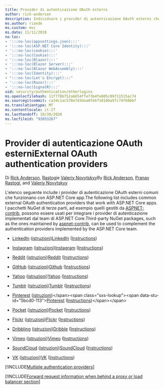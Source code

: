 ```yaml
---
title: Provider di autenticazione OAuth esterni
author: rick-anderson
description: Individuare i provider di autenticazione OAuth esterni che funzionano con ASP.NET Core app.
ms.author: riande
ms.custom: mvc
ms.date: 11/11/2018
no-loc:
- ':::no-loc(appsettings.json):::'
- ':::no-loc(ASP.NET Core Identity):::'
- ':::no-loc(cookie):::'
- ':::no-loc(Cookie):::'
- ':::no-loc(Blazor):::'
- ':::no-loc(Blazor Server):::'
- ':::no-loc(Blazor WebAssembly):::'
- ':::no-loc(Identity):::'
- ":::no-loc(Let's Encrypt):::"
- ':::no-loc(Razor):::'
- ':::no-loc(SignalR):::'
uid: security/authentication/otherlogins
ms.openlocfilehash: 11f770b752a6654ffe73b4fe005c09711515ac74
ms.sourcegitcommit: ca34c1ac578e7d3daa0febf1810ba5fc74f60bbf
ms.translationtype: MT
ms.contentlocale: it-IT
ms.lasthandoff: 10/30/2020
ms.locfileid: "93053267"
---
```

# <a name="external-oauth-authentication-providers"></a><span data-ttu-id="5bcd0-103">Provider di autenticazione OAuth esterni</span><span class="sxs-lookup"><span data-stu-id="5bcd0-103">External OAuth authentication providers</span></span>

<span data-ttu-id="5bcd0-104">Di [Rick Anderson](https://twitter.com/RickAndMSFT), [Rastogi](https://github.com/rustd)e [Valeriy Novytskyy](https://github.com/01binary)</span><span class="sxs-lookup"><span data-stu-id="5bcd0-104">By [Rick Anderson](https://twitter.com/RickAndMSFT), [Pranav Rastogi](https://github.com/rustd), and [Valeriy Novytskyy](https://github.com/01binary)</span></span>

<span data-ttu-id="5bcd0-105">L'elenco seguente include i provider di autenticazione OAuth esterni comuni che funzionano con ASP.NET Core app.</span><span class="sxs-lookup"><span data-stu-id="5bcd0-105">The following list includes common external OAuth authentication providers that work with ASP.NET Core apps.</span></span> <span data-ttu-id="5bcd0-106">I pacchetti NuGet di terze parti, ad esempio quelli gestiti da [ASPNET-contrib](https://www.nuget.org/packages?q=owners%3Aaspnet-contrib+title%3AOAuth), possono essere usati per integrare i provider di autenticazione implementati dal team di ASP.NET Core.</span><span class="sxs-lookup"><span data-stu-id="5bcd0-106">Third-party NuGet packages, such as the ones maintained by [aspnet-contrib](https://www.nuget.org/packages?q=owners%3Aaspnet-contrib+title%3AOAuth), can be used to complement the authentication providers implemented by the ASP.NET Core team.</span></span>

* <span data-ttu-id="5bcd0-107">[LinkedIn](https://www.linkedin.com/developer/apps) ([istruzioni](https://developer.linkedin.com/docs/oauth2))</span><span class="sxs-lookup"><span data-stu-id="5bcd0-107">[LinkedIn](https://www.linkedin.com/developer/apps) ([Instructions](https://developer.linkedin.com/docs/oauth2))</span></span>

* <span data-ttu-id="5bcd0-108">[Instagram](https://www.instagram.com/developer/register/) ([istruzioni](https://www.instagram.com/developer/authentication/))</span><span class="sxs-lookup"><span data-stu-id="5bcd0-108">[Instagram](https://www.instagram.com/developer/register/) ([Instructions](https://www.instagram.com/developer/authentication/))</span></span>

* <span data-ttu-id="5bcd0-109">[Reddit](https://www.reddit.com/login?dest=https%3A%2F%2Fwww.reddit.com%2Fprefs%2Fapps) ([istruzioni](https://github.com/reddit/reddit/wiki/OAuth2-Quick-Start-Example))</span><span class="sxs-lookup"><span data-stu-id="5bcd0-109">[Reddit](https://www.reddit.com/login?dest=https%3A%2F%2Fwww.reddit.com%2Fprefs%2Fapps) ([Instructions](https://github.com/reddit/reddit/wiki/OAuth2-Quick-Start-Example))</span></span>

* <span data-ttu-id="5bcd0-110">[GitHub](https://github.com/login?return_to=https%3A%2F%2Fgithub.com%2Fsettings%2Fapplications%2Fnew) ([istruzioni](https://developer.github.com/v3/oauth/))</span><span class="sxs-lookup"><span data-stu-id="5bcd0-110">[Github](https://github.com/login?return_to=https%3A%2F%2Fgithub.com%2Fsettings%2Fapplications%2Fnew) ([Instructions](https://developer.github.com/v3/oauth/))</span></span>

* <span data-ttu-id="5bcd0-111">[Yahoo](https://login.yahoo.com/config/login?src=devnet&.done=http%3A%2F%2Fdeveloper.yahoo.com%2Fapps%2Fcreate%2F) ([istruzioni](https://developer.yahoo.com/bbauth/user.html))</span><span class="sxs-lookup"><span data-stu-id="5bcd0-111">[Yahoo](https://login.yahoo.com/config/login?src=devnet&.done=http%3A%2F%2Fdeveloper.yahoo.com%2Fapps%2Fcreate%2F) ([Instructions](https://developer.yahoo.com/bbauth/user.html))</span></span>

* <span data-ttu-id="5bcd0-112">[Tumblr](https://www.tumblr.com/oauth/apps) ([istruzioni](https://www.tumblr.com/docs/api/v2#auth))</span><span class="sxs-lookup"><span data-stu-id="5bcd0-112">[Tumblr](https://www.tumblr.com/oauth/apps) ([Instructions](https://www.tumblr.com/docs/api/v2#auth))</span></span>

* <span data-ttu-id="5bcd0-113">[Pinterest](https://www.pinterest.com/login/?next=http%3A%2F%2Fdevsite%2Fapps%2F) ([istruzioni](https://developers.pinterest.com/docs/api/overview/?))</span><span class="sxs-lookup"><span data-stu-id="5bcd0-113">[Pinterest](https://www.pinterest.com/login/?next=http%3A%2F%2Fdevsite%2Fapps%2F) ([Instructions](https://developers.pinterest.com/docs/api/overview/?))</span></span>

* <span data-ttu-id="5bcd0-114">[Pocket](https://getpocket.com/developer/apps/new) ([istruzioni](https://getpocket.com/developer/docs/authentication))</span><span class="sxs-lookup"><span data-stu-id="5bcd0-114">[Pocket](https://getpocket.com/developer/apps/new) ([Instructions](https://getpocket.com/developer/docs/authentication))</span></span>

* <span data-ttu-id="5bcd0-115">[Flickr](https://www.flickr.com/services/apps/create) ([istruzioni](https://www.flickr.com/services/api/auth.oauth.html))</span><span class="sxs-lookup"><span data-stu-id="5bcd0-115">[Flickr](https://www.flickr.com/services/apps/create) ([Instructions](https://www.flickr.com/services/api/auth.oauth.html))</span></span>

* <span data-ttu-id="5bcd0-116">[Dribbling](https://dribbble.com/signup) ([istruzioni](https://developer.dribbble.com/v1/oauth/))</span><span class="sxs-lookup"><span data-stu-id="5bcd0-116">[Dribble](https://dribbble.com/signup) ([Instructions](https://developer.dribbble.com/v1/oauth/))</span></span>

* <span data-ttu-id="5bcd0-117">[Vimeo](https://vimeo.com/join) ([istruzioni](https://developer.vimeo.com/api/authentication))</span><span class="sxs-lookup"><span data-stu-id="5bcd0-117">[Vimeo](https://vimeo.com/join) ([Instructions](https://developer.vimeo.com/api/authentication))</span></span>

* <span data-ttu-id="5bcd0-118">[SoundCloud](https://soundcloud.com/you/apps/new) ([istruzioni](https://developers.soundcloud.com/blog/we-love-oauth-2))</span><span class="sxs-lookup"><span data-stu-id="5bcd0-118">[SoundCloud](https://soundcloud.com/you/apps/new) ([Instructions](https://developers.soundcloud.com/blog/we-love-oauth-2))</span></span>

* <span data-ttu-id="5bcd0-119">[VK](https://vk.com/apps?act=manage) ([istruzioni](https://vk.com/pages?oid=-17680044&p=Authorizing_Sites))</span><span class="sxs-lookup"><span data-stu-id="5bcd0-119">[VK](https://vk.com/apps?act=manage) ([Instructions](https://vk.com/pages?oid=-17680044&p=Authorizing_Sites))</span></span>

[!INCLUDE[Multiple authentication providers](includes/chain-auth-providers.md)]

[!INCLUDE[Forward request information when behind a proxy or load balancer section](includes/forwarded-headers-middleware.md)]
